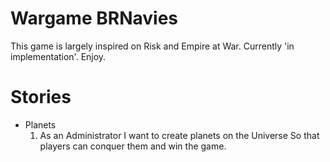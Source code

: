 # Wargame BRNavies
This game is largely inspired on Risk and Empire at War. Currently 'in implementation'. Enjoy.

# Stories

* Planets
    1. As an Administrator
        I want to create planets on the Universe
        So that players can conquer them and win the game.

